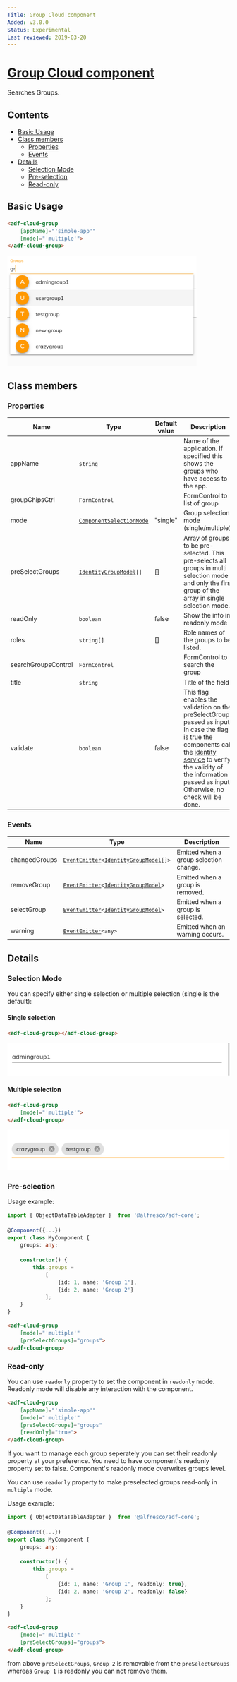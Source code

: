 ```yaml
---
Title: Group Cloud component
Added: v3.0.0
Status: Experimental
Last reviewed: 2019-03-20
---
```


# [Group Cloud component](../../../lib/process-services-cloud/src/lib/group/components/group-cloud.component.ts "Defined in group-cloud.component.ts")

Searches Groups.

## Contents

-   [Basic Usage](#basic-usage)
-   [Class members](#class-members)
    -   [Properties](#properties)
    -   [Events](#events)
-   [Details](#details)
    -   [Selection Mode](#selection-mode)
    -   [Pre-selection](#pre-selection)
    -   [Read-only](#read-only)

## Basic Usage

```html
<adf-cloud-group
    [appName]="'simple-app'"
    [mode]="'multiple'">
</adf-cloud-group>
```

![adf-cloud-group](../../docassets/images/group-cloud.component.png)

## Class members

### Properties

| Name | Type | Default value | Description |
| ---- | ---- | ------------- | ----------- |
| appName | `string` |  | Name of the application. If specified this shows the groups who have access to the app. |
| groupChipsCtrl | `FormControl` |  | FormControl to list of group |
| mode | [`ComponentSelectionMode`](../../../lib/process-services-cloud/src/lib/types.ts) | "single" | Group selection mode (single/multiple). |
| preSelectGroups | [`IdentityGroupModel`](../../../lib/core/models/identity-group.model.ts)`[]` | \[] | Array of groups to be pre-selected. This pre-selects all groups in multi selection mode and only the first group of the array in single selection mode. |
| readOnly | `boolean` | false | Show the info in readonly mode |
| roles | `string[]` | \[] | Role names of the groups to be listed. |
| searchGroupsControl | `FormControl` |  | FormControl to search the group |
| title | `string` |  | Title of the field |
| validate | `boolean` | false | This flag enables the validation on the preSelectGroups passed as input. In case the flag is true the components call the [identity service](../../../lib/testing/src/lib/core/actions/identity/identity.service.ts) to verify the validity of the information passed as input. Otherwise, no check will be done. |

### Events

| Name | Type | Description |
| ---- | ---- | ----------- |
| changedGroups | [`EventEmitter`](https://angular.io/api/core/EventEmitter)`<`[`IdentityGroupModel`](../../../lib/core/models/identity-group.model.ts)`[]>` | Emitted when a group selection change. |
| removeGroup | [`EventEmitter`](https://angular.io/api/core/EventEmitter)`<`[`IdentityGroupModel`](../../../lib/core/models/identity-group.model.ts)`>` | Emitted when a group is removed. |
| selectGroup | [`EventEmitter`](https://angular.io/api/core/EventEmitter)`<`[`IdentityGroupModel`](../../../lib/core/models/identity-group.model.ts)`>` | Emitted when a group is selected. |
| warning | [`EventEmitter`](https://angular.io/api/core/EventEmitter)`<any>` | Emitted when an warning occurs. |

## Details

### Selection Mode

You can specify either single selection or multiple selection (single
is the default):

#### Single selection

```html
<adf-cloud-group></adf-cloud-group>
```

![adf-cloud-group](../../docassets/images/group-cloud.component-single.png)

#### Multiple selection

```html
<adf-cloud-group
    [mode]="'multiple'">
</adf-cloud-group>
```

![adf-cloud-group](../../docassets/images/group-cloud.component-multiple-mode.png)

### Pre-selection

Usage example:

```ts
import { ObjectDataTableAdapter }  from '@alfresco/adf-core';

@Component({...})
export class MyComponent {
    groups: any;

    constructor() {
        this.groups =
            [
                {id: 1, name: 'Group 1'},
                {id: 2, name: 'Group 2'}
            ];
    }
}
```

```html
<adf-cloud-group
    [mode]="'multiple'"
    [preSelectGroups]="groups">
</adf-cloud-group>
```

### Read-only

You can use `readonly` property to set the component in `readonly` mode. Readonly mode will disable any interaction with the component.

```html
<adf-cloud-group
    [appName]="'simple-app'"
    [mode]="'multiple'"
    [preSelectGroups]="groups"
    [readOnly]="true">
</adf-cloud-group>
```

If you want to manage each group seperately you can set their readonly property at your preference.
You need to have component's readonly property set to false. Component's readonly mode overwrites groups level.

You can use `readonly` property to make preselected groups read-only in `multiple` mode.

Usage example:

```ts
import { ObjectDataTableAdapter }  from '@alfresco/adf-core';

@Component({...})
export class MyComponent {
    groups: any;

    constructor() {
        this.groups =
            [
                {id: 1, name: 'Group 1', readonly: true},
                {id: 2, name: 'Group 2', readonly: false}
            ];
    }
}
```

```html
<adf-cloud-group
    [mode]="'multiple'"
    [preSelectGroups]="groups">
</adf-cloud-group>
```

from above `preSelectGroups`, `Group 2` is removable from the `preSelectGroups` whereas `Group 1` is readonly you can not remove them.
